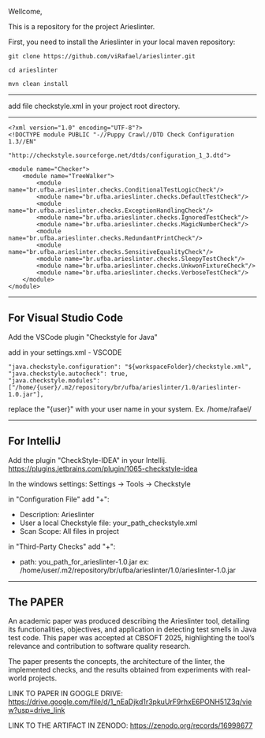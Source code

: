 Wellcome,

This is a repository for the project Arieslinter.

First, you need to install the Arieslinter in your local maven repository:
```
git clone https://github.com/viRafael/arieslinter.git

cd arieslinter

mvn clean install
```
---

add file checkstyle.xml in your project root directory.

---

```
<?xml version="1.0" encoding="UTF-8"?>
<!DOCTYPE module PUBLIC "-//Puppy Crawl//DTD Check Configuration 1.3//EN"
        "http://checkstyle.sourceforge.net/dtds/configuration_1_3.dtd">

<module name="Checker">
    <module name="TreeWalker">
        <module name="br.ufba.arieslinter.checks.ConditionalTestLogicCheck"/>
        <module name="br.ufba.arieslinter.checks.DefaultTestCheck"/>
        <module name="br.ufba.arieslinter.checks.ExceptionHandlingCheck"/>
        <module name="br.ufba.arieslinter.checks.IgnoredTestCheck"/>
        <module name="br.ufba.arieslinter.checks.MagicNumberCheck"/>
        <module name="br.ufba.arieslinter.checks.RedundantPrintCheck"/>
        <module name="br.ufba.arieslinter.checks.SensitiveEqualityCheck"/>
        <module name="br.ufba.arieslinter.checks.SleepyTestCheck"/>
        <module name="br.ufba.arieslinter.checks.UnkwonFixtureCheck"/>
        <module name="br.ufba.arieslinter.checks.VerboseTestCheck"/>
    </module>
</module>
```


---

## For Visual Studio Code

Add the VSCode plugin "Checkstyle for Java"

add in your settings.xml - VSCODE

```
"java.checkstyle.configuration": "${workspaceFolder}/checkstyle.xml",
"java.checkstyle.autocheck": true,
"java.checkstyle.modules": ["/home/{user}/.m2/repository/br/ufba/arieslinter/1.0/arieslinter-1.0.jar"],
```

replace the "{user}" with your user name in your system. Ex. /home/rafael/

---
## For IntelliJ

Add the plugin "CheckStyle-IDEA" in your Intellij.
https://plugins.jetbrains.com/plugin/1065-checkstyle-idea

In the windows settings:
Settings -> Tools -> Checkstyle

in "Configuration File" add "+":
- Description: Arieslinter
- User a local Checkstyle file: your_path_checkstyle.xml
- Scan Scope: All files in project

in "Third-Party Checks" add "+":
- path: you_path_for_arieslinter-1.0.jar       ex: /home/user/.m2/repository/br/ufba/arieslinter/1.0/arieslinter-1.0.jar

--- 
## The PAPER

An academic paper was produced describing the Arieslinter tool, detailing its functionalities, objectives, and application in detecting test smells in Java test code. This paper was accepted at CBSOFT 2025, highlighting the tool’s relevance and contribution to software quality research.

The paper presents the concepts, the architecture of the linter, the implemented checks, and the results obtained from experiments with real-world projects.

LINK TO PAPER IN GOOGLE DRIVE: https://drive.google.com/file/d/1_nEaDjkd1r3pkuUrF9rhxE6PONH51Z3q/view?usp=drive_link

LINK TO THE ARTIFACT IN ZENODO: https://zenodo.org/records/16998677

